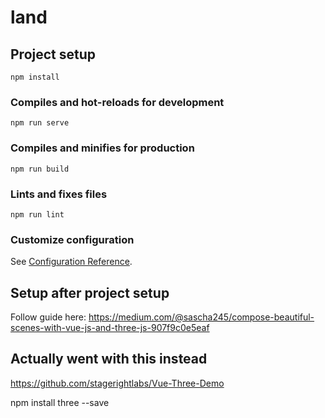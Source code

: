 # land

## Project setup
```
npm install
```

### Compiles and hot-reloads for development
```
npm run serve
```

### Compiles and minifies for production
```
npm run build
```

### Lints and fixes files
```
npm run lint
```

### Customize configuration
See [Configuration Reference](https://cli.vuejs.org/config/).

## Setup after project setup
Follow guide here:
https://medium.com/@sascha245/compose-beautiful-scenes-with-vue-js-and-three-js-907f9c0e5eaf


<!--
npm install @types/three --save-dev
npm install vue-threejs-composer --save
-->

## Actually went with this instead
https://github.com/stagerightlabs/Vue-Three-Demo

npm install three --save
